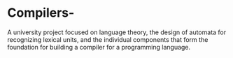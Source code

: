 # Compilers-
A university project focused on language theory, the design of automata for recognizing lexical units, and the individual components that form the foundation for building a compiler for a programming language.
